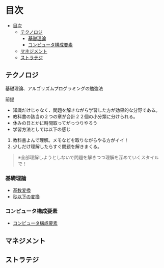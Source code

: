 # 目次

- [目次](#目次)
  - [テクノロジ](#テクノロジ)
    - [基礎理論](#基礎理論)
    - [コンピュータ構成要素](#コンピュータ構成要素)
  - [マネジメント](#マネジメント)
  - [ストラテジ](#ストラテジ)

## テクノロジ
基礎理論、アルゴリズムプログラミングの勉強法

前提
- 知識だけじゃなく、問題を解きながら学習した方が効果的な分野である。
- 教科書の該当の２つの章が合計２２個の小分類に分けられる。
- 休みの日とかに時間取ってがっつりやろう
- 学習方法としては以下の感じ
1. 教科書よんで理解。メモなどを取りながらやる方がイイ！
2. 少しだけ理解したらすぐ問題を解きまくる。
> ※全部理解しようとしないで問題を解きつつ理解を深めていくスタイルで！

### 基礎理論
- [基数変換](./Technology/BasicTheory/RadixConversion.md)
- [秒以下の変換](./Technology/BasicTheory/SecondsConversion.md)

### コンピュータ構成要素
- [コンピュータ構成要素](./Technology/ComputerComponent.md)
## マネジメント

## ストラテジ